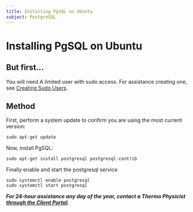 ```yaml
---
title: Installing PgSQL on Ubuntu
subject: PostgreSQL
---
```


# Installing PgSQL on Ubuntu

## But first...
You will need A limited user with sudo access. For assistance creating one, see [Creating Sudo Users](https://www.thermo.io/how-to/security/creating-sudo-users).

## Method
First, perform a system update to confirm you are using the most current version: 
```shell
sudo apt-get update
```

Now, install PgSQL:
```shell
sudo apt-get install postgresql postgresql-contrib
```
Finally enable and start the postgresql service
```shell
sudo systemctl enable postgresql
sudo systemctl start postgresql
```
**_For 24-hour assistance any day of the year, contact a Thermo Physicist [through the Client Portal](https://core.thermo.io/login/)._**
